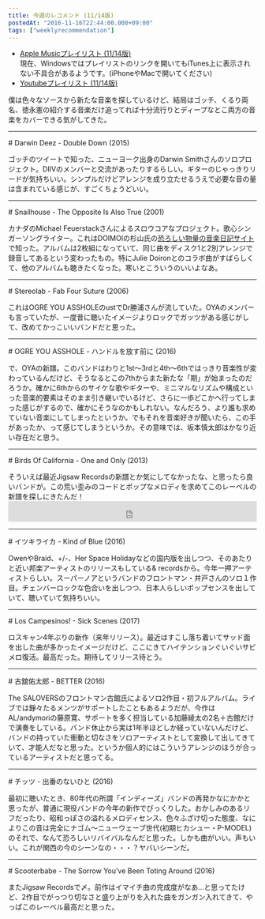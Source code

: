 ```yaml
---
title: 今週のレコメンド (11/14版)
postedAt: "2016-11-16T22:44:00.000+09:00"
tags: ["weeklyrecommendation"]
---
```


* [Apple Musicプレイリスト (11/14版)](https://itunes.apple.com/jp/playlist/jin-zhounorekomendo-11-14ban/idpl.f62842ea4975441685cd098cc025d337)  
現在、Windowsではプレイリストのリンクを開いてもiTunes上に表示されない不具合があるようです。(iPhoneやMacで開いてください)
* [Youtubeプレイリスト (11/14版)](https://www.youtube.com/playlist?list=PLegnWsUgQaydel7Nri6B8nWdR1CUxLqsM)

僕は色々なソースから新たな音楽を探しているけど、結局はゴッチ、くるり両名、徳永憲の紹介する音楽だけ追ってれば十分流行りとディープなとこ両方の音楽をカバーできる気がしてきた。  

---

\# Darwin Deez - Double Down (2015)

ゴッチのツイートで知った、ニューヨーク出身のDarwin Smithさんのソロプロジェクト。DIIVのメンバーと交流があったりするらしい。ギターのじゃっきりリードが気持ちいい。シンプルだけどアレンジを成り立たせるうえで必要な音の量は含まれている感じが、すごくちょうどいい。

---

\# Snailhouse - The Opposite Is Also True (2001)

カナダのMichael Feuerstackさんによるスロウコアなプロジェクト。歌心シンガーソングライター。これはDOIMOIの杉山氏の[恐ろしい物量の音楽日記サイト](http://www.inurokuon.com/scsidnikufesin/diary/)で知った。アルバムは2枚組になっていて、同じ曲をディスク1と2別アレンジで録音してあるという変わったもの。特にJulie Doironとのコラボ曲がすばらしくて、他のアルバムも聴きたくなった。寒いとこういうのいいよなあ。

---

\# Stereolab - Fab Four Suture (2006)

これはOGRE YOU ASSHOLEのustでDr勝浦さんが流していた。OYAのメンバーも言っていたが、一度昔に聴いたイメージよりロックでガッツがある感じがして、改めてかっこいいバンドだと思った。

---

\# OGRE YOU ASSHOLE - ハンドルを放す前に (2016)

で、OYAの新譜。このバンドはわりと1st～3rdと4th～6thではっきり音楽性が変わっているんだけど、そうなるとこの7thからまた新たな「期」が始まったのだろうか。確かに6thからのサイケな歌やギターや、ミニマルなリズムや構成といった音楽的要素はそのまま引き継いでいるけど、さらに一歩どこかへ行ってしまった感じがするので、確かにそうなのかもしれない。なんだろう、より誰も求めていない音楽にしてしまったというか。でもそれを音楽好きが聞いたら、この手があったか、って感じてしまうというか。その意味では、坂本慎太郎はかなり近い存在だと思う。

---

\# Birds Of California - One and Only (2013)

そういえば最近Jigsaw Recordsの新譜とか気にしてなかったな、と思ったら良いバンドが。この荒い歪みのコードとポップなメロディを求めてこのレーベルの新譜を探しにきたんだ！<iframe style="border: 0; width: 100%; height: 42px;" src="https://bandcamp.com/EmbeddedPlayer/album=1976077968/size=small/bgcol=ffffff/linkcol=0687f5/transparent=true/" seamless=""><a href="http://jigsawrecords.bandcamp.com/album/pzl028-birds-of-california-one-and-only">PZL028: Birds Of California - One And Only by Birds Of California</a></iframe>

---

\# イツキライカ - Kind of Blue (2016)

OwenやBraid、+/-、Her Space Holidayなどの国内版を出しつつ、そのあたりと近い邦楽アーティストのリリースもしている& recordsから。今年一押アーティストらしい。スーパーノアというバンドのフロントマン・井戸さんのソロ１作目。チェンバーロックな色合いを出しつつ、日本人らしいポップセンスを出していて、聴いていて気持ちいい。

---

\# Los Campesinos! - Sick Scenes (2017)

ロスキャン4年ぶりの新作（来年リリース）。最近はすこし落ち着いてサッド面を出した曲が多かったイメージだけど、ここにきてハイテンションぐいぐいサビメロ復活。最高だった。期待してリリース待とう。

---

\# 古舘佑太郎 - BETTER (2016)

The SALOVERSのフロントマン古館氏によるソロ2作目・初フルアルバム。ライブでは錚々たるメンツがサポートしたこともあるようだが、今作はAL/andymoriの藤原寛、サポートを多く担当している加藤綾太の2名＋古館だけで演奏をしている。バンド休止から実は1年半ほどしか経っていないんだけど、バンドの持っていた衝動と切なさをソロアーティストとして変換して出してきていて、才能人だなと思った。というか個人的にはこういうアレンジのほうが合っているアーティストだと思ってる。

---

\# チッツ - 出番のないひと (2016)

最初に聴いたとき、80年代の所謂「インディーズ」バンドの再発かなにかかと思ったが、普通に現役バンドの今年の新作でびっくりした。おかしみのあるリフだったり、昭和っぽさの溢れるメロディセンス、色々ふざけ切った態度、なによりこの音は完全にナゴム～ニューウェーブ世代(初期ヒカシュー・P-MODEL)のそれで、なんて恐ろしいリバイバルなんだと思った。しかも曲がいい。声もいい。これが関西の今のシーンなの・・・？ヤバいシーンだ。

---

\# Scooterbabe - The Sorrow You’ve Been Toting Around (2016)

またJigsaw Recordsで〆。前作はイマイチ曲の完成度がなあ…と思ってたけど、2作目でがっつり切なさと盛り上がりを入れた曲をガンガン入れてきて、やっぱこのレーベル最高だと思った。